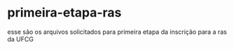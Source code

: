 # primeira-etapa-ras
esse são os arquivos solicitados para primeira etapa da inscrição para a ras da UFCG
